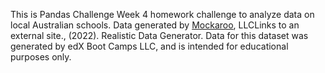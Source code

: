 This is Pandas Challenge Week 4 homework challenge to analyze data on local Australian schools.
Data generated by [Mockaroo](https://mockaroo.com/), LLCLinks to an external site., (2022). Realistic Data Generator. Data for this dataset was generated by edX Boot Camps LLC, and is intended for educational purposes only.
